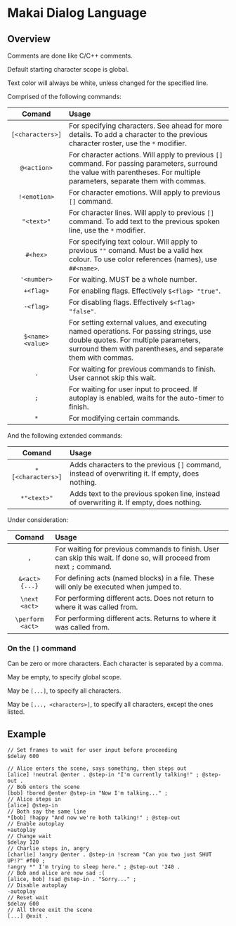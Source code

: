 # Makai Dialog Language

## Overview

Comments are done like C/C++ comments.

Default starting character scope is global.

Text color will always be white, unless changed for the specified line.

Comprised of the following commands:

| Comand | Usage |
|:-:|:-|
| `[<characters>]` | For specifying characters. See ahead for more details. To add a character to the previous character roster, use the `*` modifier. |
| `@<action>` | For character actions. Will apply to previous `[]` command. For passing parameters, surround the value with parentheses. For multiple parameters, separate them with commas. |
| `!<emotion>` | For character emotions. Will apply to previous `[]` command. |
| `"<text>"` | For character lines. Will apply to previous `[]` command. To add text to the previous spoken line, use the `*` modifier. |
| `#<hex>` | For specifying text colour. Will apply to previous `""` comand. Must be a valid hex colour. To use color references (names), use `##<name>`. |
| `'<number>` | For waiting. MUST be a whole number. |
| `+<flag>` | For enabling flags. Effectively `$<flag> "true"`. |
| `-<flag>` | For disabling flags. Effectively `$<flag> "false"`. |
| `$<name> <value>` | For setting external values, and executing named operations. For passing strings, use double quotes. For multiple parameters, surround them with parentheses, and separate them with commas.  |
| `.` | For waiting for previous commands to finish. User cannot skip this wait. |
| `;` | For waiting for user input to proceed. If autoplay is enabled, waits for the auto-timer to finish. |
| `*` | For modifying certain commands. |

And the following extended commands:

| Comand | Usage |
|:-:|:-|
|`*[<characters>]`| Adds characters to the previous `[]` command, instead of overwriting it. If empty, does nothing. |
|`*"<text>"`| Adds text to the previous spoken line, instead of overwriting it. If empty, does nothing. |

Under consideration:

| Comand | Usage |
|:-:|:-|
| `,` | For waiting for previous commands to finish. User can skip this wait. If done so, will proceed from next `;` command.
| `&<act> {...}` | For defining acts (named blocks) in a file. These will only be executed when jumped to. |
| `\next <act>` | For performing different acts. Does not return to where it was called from. |
| `\perform <act>` | For performing different acts. Returns to where it was called from. |

### On the `[]` command

Can be zero or more characters. Each character is separated by a comma.

May be empty, to specify global scope.

May be `[...]`, to specify all characters.

May be `[..., <characters>]`, to specify all characters, except the ones listed.

## Example

```
// Set frames to wait for user input before proceeding
$delay 600

// Alice enters the scene, says something, then steps out
[alice] !neutral @enter . @step-in "I'm currently talking!" ; @step-out .
// Bob enters the scene
[bob] !bored @enter @step-in "Now I'm talking..." ;
// Alice steps in
[alice] @step-in
// Both say the same line
*[bob] !happy "And now we're both talking!" ; @step-out
// Enable autoplay
+autoplay
// Change wait
$delay 120
// Charlie steps in, angry
[charlie] !angry @enter . @step-in !scream "Can you two just SHUT UP!?" #f00 ;
!angry *" I'm trying to sleep here." ; @step-out '240 .
// Bob and alice are now sad :(
[alice, bob] !sad @step-in . "Sorry..." ;
// Disable autoplay
-autoplay
// Reset wait
$delay 600
// All three exit the scene
[...] @exit .
```